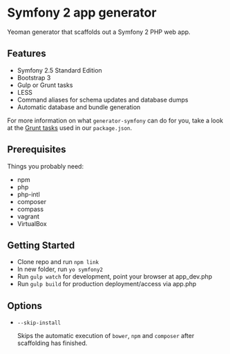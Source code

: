 # Symfony 2 app generator

Yeoman generator that scaffolds out a Symfony 2 PHP web app.

## Features

* Symfony 2.5 Standard Edition
* Bootstrap 3
* Gulp or Grunt tasks
* LESS
* Command aliases for schema updates and database dumps
* Automatic database and bundle generation

For more information on what `generator-symfony` can do for you, take a look at the [Grunt tasks](https://github.com/evolution7/generator-symfony/blob/master/app/templates/_package.json) used in our `package.json`.

## Prerequisites

Things you probably need:

- npm
- php
- php-intl
- composer
- compass
- vagrant
- VirtualBox

## Getting Started

- Clone repo and run `npm link`
- In new folder, run `yo symfony2`
- Run `gulp watch` for development, point your browser at app_dev.php
- Run `gulp build` for production deployment/access via app.php

## Options

* `--skip-install`

  Skips the automatic execution of `bower`, `npm` and `composer` after scaffolding has finished.
